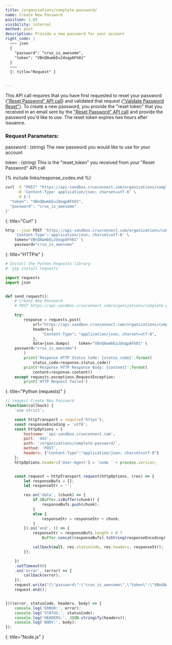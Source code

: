 ```yaml
---
title: /organizations/complete-password/
name: Create New Password
position: 1.03
visibility: internal
method: post
description: Provide a new password for your account
right_code: |
  ~~~ json
  {
    "password": "crux_is_awesome",
    "token": "VBnQ8wmbEuJdoqpAFh01"
  }
  ~~~
  {: title="Request" }


---
```

This API call requires that you have first requested to reset your password (["Reset Password" API call](#organizationpassword-reset)) and validated that request (["Validate Password Reset"](#organizationpassword-reset)). To create a new password, you provide the "reset token" that you received in an email sent by the ["Reset Password" API call](#organizationpassword-reset) and provide the password you'd like to use. The reset token expires two hours after issuance.

### Request Parameters:

password
: (string) The new password you would like to use for your account

token
: (string) This is the "reset_token" you received from your "Reset Password" API call

{% include links/response_codes.md %}


~~~ bash
curl -X "POST" "https://api-sandbox.cruxconnect.com/organizations/complete-password/" \
     -H 'Content-Type: application/json; charset=utf-8' \
     -d $'{
  "token": "VBnQ8wmbEuJdoqpAFh01",
  "password": "crux_is_awesome"
}'

~~~
{: title="Curl" }

~~~ bash
http --json POST 'https://api-sandbox.cruxconnect.com/organizations/complete-password/' \
    'Content-Type':'application/json; charset=utf-8' \
    token="VBnQ8wmbEuJdoqpAFh01" \
    password="crux_is_awesome"

~~~
{: title="HTTPie" }

~~~ python
# Install the Python Requests library:
# `pip install requests`

import requests
import json


def send_request():
    # Create New Password
    # POST https://api-sandbox.cruxconnect.com/organizations/complete-password/

    try:
        response = requests.post(
            url="https://api-sandbox.cruxconnect.com/organizations/complete-password/",
            headers={
                "Content-Type": "application/json; charset=utf-8",
            },
            data=json.dumps(    token="VBnQ8wmbEuJdoqpAFh01" \
    password="crux_is_awesome")
        )
        print('Response HTTP Status Code: {status_code}'.format(
            status_code=response.status_code))
        print('Response HTTP Response Body: {content}'.format(
            content=response.content))
    except requests.exceptions.RequestException:
        print('HTTP Request failed')

~~~
{: title="Python (requests)" }

~~~ javascript
// request Create New Password
(function(callback) {
    'use strict';

    const httpTransport = require('https');
    const responseEncoding = 'utf8';
    const httpOptions = {
        hostname: 'api-sandbox.cruxconnect.com',
        port: '443',
        path: '/organizations/complete-password/',
        method: 'POST',
        headers: {"Content-Type":"application/json; charset=utf-8"}
    };
    httpOptions.headers['User-Agent'] = 'node ' + process.version;


    const request = httpTransport.request(httpOptions, (res) => {
        let responseBufs = [];
        let responseStr = '';

        res.on('data', (chunk) => {
            if (Buffer.isBuffer(chunk)) {
                responseBufs.push(chunk);
            }
            else {
                responseStr = responseStr + chunk;
            }
        }).on('end', () => {
            responseStr = responseBufs.length > 0 ?
                Buffer.concat(responseBufs).toString(responseEncoding) : responseStr;

            callback(null, res.statusCode, res.headers, responseStr);
        });

    })
    .setTimeout(0)
    .on('error', (error) => {
        callback(error);
    });
    request.write("{\"password\":\"crux_is_awesome\",\"token\":\"VBnQ8wmbEuJdoqpAFh01\"}")
    request.end();


})((error, statusCode, headers, body) => {
    console.log('ERROR:', error);
    console.log('STATUS:', statusCode);
    console.log('HEADERS:', JSON.stringify(headers));
    console.log('BODY:', body);
});

~~~
{: title="Node.js" }
